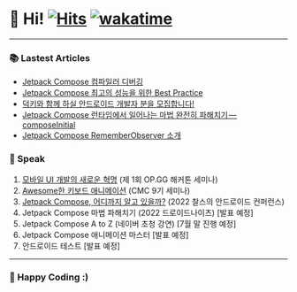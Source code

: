 # 👋 Hi! [![Hits](https://hits.seeyoufarm.com/api/count/incr/badge.svg?url=https%3A%2F%2Fgithub.com%2Fjisungbin%2Fjisungbin&count_bg=%2396D667&title_bg=%23555555&icon=ghostery.svg&icon_color=%23FFFFFF&title=see+my+profile&edge_flat=false)](https://github.com/jisungbin/fashion-guide) [![wakatime](https://wakatime.com/badge/user/2da851dd-14d7-47dd-821a-7d902e52c1c2.svg)](https://github.com/jisungbin/univ)

-----

### 📚 Lastest Articles

<!-- BLOG-POST-LIST:START -->
- [Jetpack Compose 컴파일러 디버깅](https://sungbin.land/jetpack-compose-%EC%BB%B4%ED%8C%8C%EC%9D%BC%EB%9F%AC-%EB%94%94%EB%B2%84%EA%B9%85-cf21ce431387?source=rss-32f8b2abeab9------2)
- [Jetpack Compose 최고의 성능을 위한 Best Practice](https://sungbin.land/jetpack-compose-%EC%B5%9C%EA%B3%A0%EC%9D%98-%EC%84%B1%EB%8A%A5%EC%9D%84-%EC%9C%84%ED%95%9C-best-practice-55d6ee723a86?source=rss-32f8b2abeab9------2)
- [덕키와 함께 하실 안드로이드 개발자 분을 모집합니다!](https://medium.com/duckie-stories/%EB%8D%95%ED%82%A4%EC%99%80-%ED%95%A8%EA%BB%98-%ED%95%98%EC%8B%A4-%EC%95%88%EB%93%9C%EB%A1%9C%EC%9D%B4%EB%93%9C-%EA%B0%9C%EB%B0%9C%EC%9E%90-%EB%B6%84%EC%9D%84-%EB%AA%A8%EC%A7%91%ED%95%A9%EB%8B%88%EB%8B%A4-142dd2db888f?source=rss-32f8b2abeab9------2)
- [Jetpack Compose 런타임에서 일어나는 마법 완전히 파해치기 — composeInitial](https://sungbin.land/jetpack-compose-%EB%9F%B0%ED%83%80%EC%9E%84%EC%97%90%EC%84%9C-%EC%9D%BC%EC%96%B4%EB%82%98%EB%8A%94-%EB%A7%88%EB%B2%95-%EC%99%84%EC%A0%84%ED%9E%88-%ED%8C%8C%ED%95%B4%EC%B9%98%EA%B8%B0-composeinitial-4c4c306c0a8c?source=rss-32f8b2abeab9------2)
- [Jetpack Compose RememberObserver 소개](https://sungbin.land/jetpack-compose-rememberobserver-%EC%86%8C%EA%B0%9C-8776c904a3c8?source=rss-32f8b2abeab9------2)
<!-- BLOG-POST-LIST:END -->



### 🎤 Speak

1. [모바일 UI 개발의 새로운 혁명](https://sungbin.land/%EB%AA%A8%EB%B0%94%EC%9D%BC-ui-%EA%B0%9C%EB%B0%9C%EC%9D%98-%EC%83%88%EB%A1%9C%EC%9A%B4-%ED%98%81%EB%AA%85-739c76a501b1) (제 1회 OP.GG 해커톤 세미나)
2. [Awesome한 키보드 애니메이션](https://sungbin.land/%EC%95%88%EB%93%9C%EB%A1%9C%EC%9D%B4%EB%93%9C-windowinsets%EB%A1%9C-%ED%82%A4%EB%B3%B4%EB%93%9C-%EC%95%A0%EB%8B%88%EB%A9%94%EC%9D%B4%EC%85%98-%EA%B5%AC%ED%98%84%ED%95%98%EA%B8%B0-1-b6452ed44bc8) (CMC 9기 세미나)
3. [Jetpack Compose, 어디까지 알고 있을까?](https://sungbin.land/jetpack-compose-%E1%84%8B%E1%85%A5%E1%84%83%E1%85%B5%E1%84%81%E1%85%A1%E1%84%8C%E1%85%B5-%E1%84%8B%E1%85%A1%E1%86%AF%E1%84%80%E1%85%A9-%E1%84%8B%E1%85%B5%E1%86%BB%E1%84%8B%E1%85%B3%E1%86%AF%E1%84%81%E1%85%A1-%EB%AF%B8%EA%B3%B5%EA%B0%9C-%EC%8A%AC%EB%9D%BC%EC%9D%B4%EB%93%9C-%EC%B6%94%EA%B0%80-%EB%B0%8F-%EC%95%BD%EA%B0%84%EC%9D%98-%ED%9B%84%EA%B8%B0-ff35cd43e4c3) (2022 찰스의 안드로이드 컨퍼런스)
4. Jetpack Compose 마법 파해치기 (2022 드로이드나이츠) [발표 예정]
5. Jetpack Compose A to Z (네이버 초청 강연) [7월 말 진행 예정]
6. Jetpack Compose 애니메이션 마스터 [발표 예정]
6. 안드로이드 테스트 [발표 예정]



-----

### 🤗 Happy Coding :)
